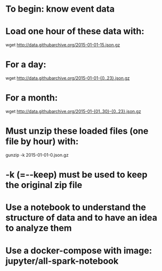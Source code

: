 # To begin: know event data
# Load one hour of these data with:

wget http://data.githubarchive.org/2015-01-01-15.json.gz

# For a day:
wget http://data.githubarchive.org/2015-01-01-{0..23}.json.gz
# For a month:
wget http://data.githubarchive.org/2015-01-{01..30}-{0..23}.json.gz

# Must unzip these loaded files (one file by hour) with:

gunzip -k 2015-01-01-0.json.gz

# -k (=--keep) must be used to keep the original zip file

# Use a notebook to understand the structure of data and to have an idea to analyze them
# Use a docker-compose with image: jupyter/all-spark-notebook
